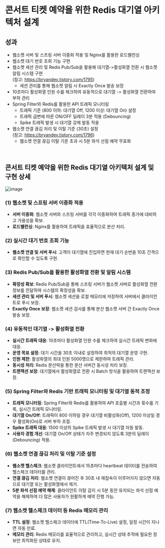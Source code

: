# 콘서트 티켓 예약을 위한 Redis 대기열 아키텍처 설계 


## 성과
- 웹소켓 서버 및 스프링 서버 이중화 적용 및 Nginx를 활용한 로드밸런싱
- 웹소켓 대기 번호 조회 기능 구현
- 웹소켓 세션 관리 및 Redis Pub/Sub을 활용해 대기열->활성화열 전환 시 웹소켓 알림 시스템 구현 <br>
  (참고: https://bryandev.tistory.com/1795)
  - 세션 관리를 통해 웹소켓 알림 시 Exactly Once 발송 보장
- 10초마다 활성화열 인원 수를 체크하여 유동적으로 대기열 -> 활성화열 전환하여 부하 관리
- Spring Filter와 Redis를 활용한 API 트래픽 모니터링
  - 트래픽 기준 (800 이하: 대기열 Off, 1200 이상: 대기열 On) 설정
  - 트래픽 급변에 따른 ON/OFF 딜레이 3분 적용 (Debouncing)
  - Spike 트래픽 발생 시 대기열 강제 발동 적용
- 웹소켓 연결 끊김 처리 및 이탈 기준 (30초) 설정<br>
  (참고: https://bryandev.tistory.com/1796)
  - 웹소켓 연결 끊김 이탈 기준 초과 시 5분 좌석 선점 예약 무효화 

<br>

## 콘서트 티켓 예약을 위한 Redis 대기열 아키텍처 설계 및 구현 상세

![image](https://github.com/user-attachments/assets/0d128f72-c37c-4ef3-8cb7-736fbb02bd97)


### (1) 웹소켓 및 스프링 서버 이중화 적용
- **서버 이중화**: 웹소켓 서버와 스프링 서버를 각각 이중화하여 트래픽 증가에 대비하고 가용성을 확보.
- **로드밸런싱**: Nginx를 활용하여 트래픽을 효율적으로 분산 처리.

### (2) 실시간 대기 번호 조회 기능
- **웹소켓 연결 및 서버 푸시**: 고객이 대기열에 진입하면 현재 대기 순번을 10초 간격으로 확인할 수 있도록 구현.

### (3) Redis Pub/Sub을 활용한 활성화열 전환 및 알림 시스템
- **확장성 확보**: Redis Pub/Sub을 통해 스프링 서버가 웹소켓 서버로 활성화열 전환 정보를 전달하여 시스템의 확장성을 확보.
- **세션 관리 및 서버 푸시**: 웹소켓 세션을 로컬 메모리에 저장하여 서버에서 클라이언트로 푸시 보장.
- **Exactly Once 보장**: 웹소켓 세션 검사를 통해 분산 웹소켓 서버 간 Exactly Once 발송 보장.

### (4) 유동적인 대기열 -> 활성화열 전환
- **실시간 트래픽 대응**: 10초마다 활성화열 인원 수를 체크하여 실시간 트래픽 변화에 대응.
- **운영 목표 설정**: 대기 시간을 30초 이내로 설정하여 최적의 대기열 운영 구현.
- **인원 제한**: 활성화열의 최대 인원 5000명으로 제한하여 트래픽 관리.
- **동시성 처리**: Redis 분산락을 통한 분산 서버간 동시성 처리 보장.
- **트랜잭션 보장**: 대기열에서 활성화열로 전환 시 Batch 방식을 활용하여 트랜잭션 보장.

### (5) Spring Filter와 Redis 기반 트래픽 모니터링 및 대기열 동적 조정
- **트래픽 모니터링**: Spring Filter와 Redis를 활용하여 API 호출별 시간과 횟수를 기록, 실시간 트래픽 모니터링.
- **대기열 On/Off**: 트래픽이 800 이하일 경우 대기열 비활성화(Off), 1200 이상일 경우 활성화(On)로 서버 부하 조절.
- **Spike 트래픽 대응**: 1500 이상의 Spike 트래픽 발생 시 대기열 자동 발동.
- **사용자 경험 개선**: 대기열 On/Off 상태가 자주 변경되지 않도록 3분의 딜레이(Debouncing) 적용.

### (6) 웹소켓 연결 끊김 처리 및 이탈 기준 설정
- **웹소켓 헬스체크**: 웹소켓 클라이언트에서 15초마다 heartbeat 데이터를 전송하여 헬스체크 데이터를 관리.
- **연결 끊김 처리**: 웹소켓 연결이 끊어진 후 30초 내 재접속이 이루어지지 않으면 자동으로 대기열 또는 활성화열에서 제거.
- **5분 좌석 선점 예약 해제**: 클라이언트 이탈 감지 시 5분 동안 유지되는 좌석 선점 예약을 해제하여 더 많은 사용자가 원활하게 예약 진행 가능.

### (7) 웹소켓 헬스체크 데이터 등 Redis 메모리 관리
- **TTL 설정**: 웹소켓 헬스체크 데이터에 TTL(Time-To-Live) 설정, 일정 시간이 지나면 자동 만료.
- **메모리 관리**: Redis 메모리를 효율적으로 관리하고, 실시간 상태 추적에 필요한 정보만 최적화된 상태로 유지.
